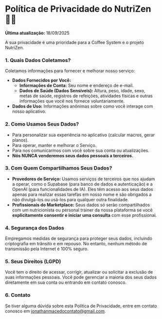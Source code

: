 # Política de Privacidade do NutriZen 👩‍⚖️

**Última atualização:** 18/09/2025

A sua privacidade é uma prioridade para a Coffee System e o projeto NutriZen.

### 1. Quais Dados Coletamos?
Coletamos informações para fornecer e melhorar nosso serviço:
* **Dados Fornecidos por Você:**
    * **Informações de Conta:** Seu nome e endereço de e-mail.
    * **Dados de Saúde (Dados Sensíveis):** Altura, peso, idade, sexo, metas de saúde, registros de refeições, atividades físicas e outras informações que você nos fornece voluntariamente.
* **Dados de Uso:** Informações anônimas sobre como você interage com nosso aplicativo.

### 2. Como Usamos Seus Dados?
* Para personalizar sua experiência no aplicativo (calcular macros, gerar planos).
* Para operar, manter e melhorar o Serviço.
* Para nos comunicarmos com você sobre sua conta ou atualizações.
* **Nós NUNCA venderemos seus dados pessoais a terceiros.**

### 3. Com Quem Compartilhamos Seus Dados?
* **Provedores de Serviço:** Usamos serviços de terceiros que nos ajudam a operar, como o Supabase (para banco de dados e autenticação) e a OpenAI (para funcionalidades de IA). Eles têm acesso aos seus dados apenas para realizar essas tarefas em nosso nome e são obrigados a não divulgá-los ou usá-los para qualquer outra finalidade.
* **Profissionais do Marketplace:** Seus dados só serão compartilhados com um nutricionista ou personal trainer da nossa plataforma se você **explicitamente consentir e iniciar uma consulta** com esse profissional.

### 4. Segurança dos Dados
Empregamos medidas de segurança para proteger seus dados, incluindo criptografia em trânsito e em repouso. No entanto, nenhum método de transmissão pela Internet é 100% seguro.

### 5. Seus Direitos (LGPD)
Você tem o direito de acessar, corrigir, atualizar ou solicitar a exclusão de suas informações pessoais. Você pode gerenciar a maioria dos seus dados diretamente em sua conta ou entrando em contato conosco.

### 6. Contato
Se tiver alguma dúvida sobre esta Política de Privacidade, entre em contato conosco em jonathanmacedocontato@gmail.com.
